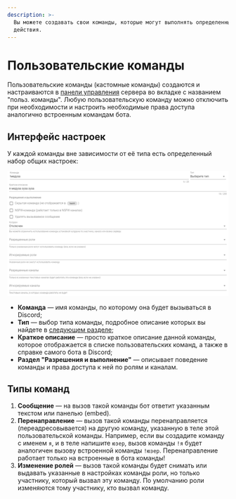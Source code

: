 ```yaml
---
description: >-
  Вы можете создавать свои команды, которые могут выполнять определенные
  действия.
---
```


# Пользовательские команды

Пользовательские команды \(кастомные команды\) создаются и настраиваются в [панели управления](../../#configure) сервера во вкладке с названием "польз. команды". Любую пользовательскую команду можно отключить при необходимости и настроить необходимые права доступа аналогично встроенным командам бота.

## Интерфейс настроек

У каждой команды вне зависимости от её типа есть определенный набор общих настроек:

![&#x418;&#x43D;&#x442;&#x435;&#x440;&#x444;&#x435;&#x439;&#x441; &#x43D;&#x430;&#x441;&#x442;&#x440;&#x43E;&#x435;&#x43A; &#x43A;&#x43E;&#x43C;&#x430;&#x43D;&#x434;&#x44B;](../../.gitbook/assets/oaoaommm-20-04-15-18-15-18.png)

* **Команда** — имя команды, по которому она будет вызываться в Discord;
* **Тип** — выбор типа команды, подробное описание которых вы найдете в [следующем разделе]();
* **Краткое описание** — просто краткое описание данной команды, которое отображается в списке пользовательских команд, а также в справке самого бота в Discord;
* **Раздел "Разрешения и выполнение"** — описывает поведение команды и права доступа к ней по ролям и каналам.

## Типы команд

1. **Сообщение** — на вызов такой команды бот ответит указанным текстом или панелью \(embed\).
2. **Перенаправление** — вызов такой команды перенаправляется \(переадресовывается\) на другую команду, указанную в теле этой пользовательской команды. Например, если вы создадите команду с именем `я`, и в теле напишите `юзер`, вызов команды `!я` будет аналогичен вызову встроенной команды `!юзер`. Перенаправление работает только на встроенные в бота команды!
3. **Изменение ролей** — вызов такой команды будет снимать или выдавать указанные в настройках команды роли, но только участнику, который вызвал эту команду. По умолчанию роли изменяются тому участнику, кто вызвал команду.

